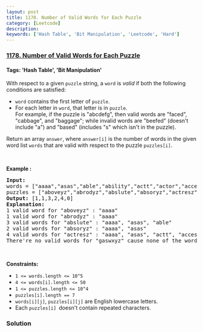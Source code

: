 ```yaml
---
layout: post
title: 1178. Number of Valid Words for Each Puzzle
category: [Leetcode]
description: 
keywords: ['Hash Table', 'Bit Manipulation', 'Leetcode', 'Hard']
---
```

### [1178. Number of Valid Words for Each Puzzle](https://leetcode.com/problems/number-of-valid-words-for-each-puzzle)

#### Tags: 'Hash Table', 'Bit Manipulation'

<div class="content__u3I1 question-content__JfgR"><div>With respect to a given <code>puzzle</code> string, a <code>word</code> is <em>valid</em> if both the following conditions are satisfied:
<ul>
<li><code>word</code> contains the first letter of <code>puzzle</code>.</li>
<li>For each letter in <code>word</code>, that letter is in <code>puzzle</code>.<br/>
	For example, if the puzzle is "abcdefg", then valid words are "faced", "cabbage", and "baggage"; while invalid words are "beefed" (doesn't include "a") and "based" (includes "s" which isn't in the puzzle).</li>
</ul>
Return an array <code>answer</code>, where <code>answer[i]</code> is the number of words in the given word list <code>words</code> that are valid with respect to the puzzle <code>puzzles[i]</code>.
<p> </p>
<p><strong>Example :</strong></p>
<pre><strong>Input:</strong> 
words = ["aaaa","asas","able","ability","actt","actor","access"], 
puzzles = ["aboveyz","abrodyz","abslute","absoryz","actresz","gaswxyz"]
<strong>Output:</strong> [1,1,3,2,4,0]
<strong>Explanation:</strong>
1 valid word for "aboveyz" : "aaaa" 
1 valid word for "abrodyz" : "aaaa"
3 valid words for "abslute" : "aaaa", "asas", "able"
2 valid words for "absoryz" : "aaaa", "asas"
4 valid words for "actresz" : "aaaa", "asas", "actt", "access"
There're no valid words for "gaswxyz" cause none of the words in the list contains letter 'g'.
</pre>
<p> </p>
<p><strong>Constraints:</strong></p>
<ul>
<li><code>1 &lt;= words.length &lt;= 10^5</code></li>
<li><code>4 &lt;= words[i].length &lt;= 50</code></li>
<li><code>1 &lt;= puzzles.length &lt;= 10^4</code></li>
<li><code>puzzles[i].length == 7</code></li>
<li><code>words[i][j]</code>, <code>puzzles[i][j]</code> are English lowercase letters.</li>
<li>Each <code>puzzles[i] </code>doesn't contain repeated characters.</li>
</ul>
</div></div>

### Solution
